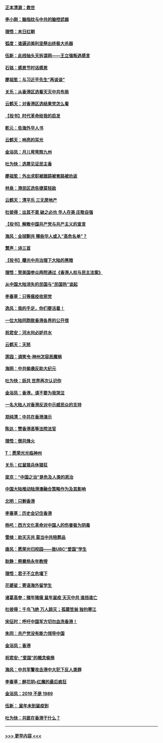 #### [正本清源：救世](../pages/nsc993/n11689134.md?t=11300122) 
#### [李小刚：脑指纹与中共的脑控武器](../pages/nsc993/n11688900.md?t=11300122) 
#### [理悟：末日红朝](../pages/nsc993/n11688829.md?t=11300122) 
#### [弧度：谁逼迫美利坚祭出终极大杀器](../pages/nsc993/n11688735.md?t=11300122) 
#### [伍新：此线抽头天拆谍网——王立强叛逃感言](../pages/nsc993/n11687981.md?t=11300122) 
#### [石铭：感恩节时话感恩](../pages/nsc993/n11687568.md?t=11300122) 
#### [廖祖笙：与习近平先生“再谈谈”](../pages/nsc993/n11687005.md?t=11300122) 
#### [关乐：从香港区选看天灭中共布局](../pages/nsc993/n11686647.md?t=11300122) 
#### [云鹤天：对香港区选结果党怎么看](../pages/nsc993/n11686216.md?t=11300122) 
#### [【投书】时代革命给我的启发](../pages/nsc993/n11684287.md?t=11300122) 
#### [乾元：告海外华人书](../pages/nsc993/n11684044.md?t=11300122) 
#### [云鹤天：响亮的耳光](../pages/nsc993/n11684254.md?t=11300122) 
#### [金浴凤：月儿弯弯照九州](../pages/nsc993/n11684231.md?t=11300122) 
#### [吐为快：选票见证民主香](../pages/nsc993/n11684206.md?t=11300122) 
#### [廖祖笙：外出求职被跟踪被套路被劝返](../pages/nsc993/n11683874.md?t=11300122) 
#### [林泉：港民区选告捷莫轻敌](../pages/nsc993/n11683930.md?t=11300122) 
#### [云鹤天：清平乐 三无房地产](../pages/nsc993/n11681521.md?t=11300122) 
#### [杜彼得：出其不意 破之必也 华人在美 庄敬自强](../pages/nsc993/n11679554.md?t=11300122) 
#### [【投书】解散中国共产党与共产主义的宣言](../pages/nsc993/n11679177.md?t=11300122) 
#### [海风：全球剿共 哪些华人或入“高危名单”？](../pages/nsc993/n11678617.md?t=11300122) 
#### [慧声：诗三首](../pages/nsc993/n11678848.md?t=11300122) 
#### [【投书】曝光中共治理下大陆的黑暗](../pages/nsc993/n11678674.md?t=11300122) 
#### [理悟：贺美国参众两院通过《香港人权与民主法案》](../pages/nsc993/n11678104.md?t=11300122) 
#### [从中国大陆消失的民国与“民国热”谈起](../pages/nsc993/n11678075.md?t=11300122) 
#### [李春草：只等瘟疫收邪党](../pages/nsc993/n11677308.md?t=11300122) 
#### [逸风：我的手足，你们要活着！](../pages/nsc993/n11676352.md?t=11300122) 
#### [一位大陆同胞致香港各界的公开信](../pages/nsc993/n11675761.md?t=11300122) 
#### [祝君安：河水何必妒井水](../pages/nsc993/n11675746.md?t=11300122) 
#### [云鹤天：天怒](../pages/nsc993/n11675718.md?t=11300122) 
#### [莲园：调笑令‧神州怎容恶魔祸](../pages/nsc993/n11675648.md?t=11300122) 
#### [海网：中共偷袭反助大纪元](../pages/nsc993/n11673515.md?t=11300122) 
#### [吐为快：妖共 世界再次认识你](../pages/nsc993/n11673506.md?t=11300122) 
#### [金浴凤：香港，请不要为我哭泣](../pages/nsc993/n11673248.md?t=11300122) 
#### [一名大陆人对香港反送中示威民众的支持](../pages/nsc993/n11672615.md?t=11300122) 
#### [郑纯清：中共在香港演示](../pages/nsc993/n11670539.md?t=11300122) 
#### [陈达：赞香港高等法院法官](../pages/nsc993/n11669542.md?t=11300122) 
#### [理悟：倒共烽火](../pages/nsc993/n11668844.md?t=11300122) 
#### [T：愿荣光光临神州](../pages/nsc993/n11668421.md?t=11300122) 
#### [关乐：红鼠狼兵休猖狂](../pages/nsc993/n11668378.md?t=11300122) 
#### [梁京：“中国之治”是危及人类的恶治](../pages/nsc993/n11668328.md?t=11300122) 
#### [中国大陆推动陆港澳融合策略作为及其影响](../pages/nsc993/n11668157.md?t=11300122) 
#### [北明：只剩香港](../pages/nsc993/n11668002.md?t=11300122) 
#### [李春草：历史会记住香港](../pages/nsc993/n11667927.md?t=11300122) 
#### [杨吒：西方文化革命对中国人的伤害极为阴毒](../pages/nsc993/n11664521.md?t=11300122) 
#### [雪绮：助天灭共 莫当中共陪葬品](../pages/nsc993/n11662650.md?t=11300122) 
#### [唐风：愿荣光归校园——致UBC“爱国”学生](../pages/nsc993/n11662194.md?t=11300122) 
#### [耿静：祭奠杨永年教授](../pages/nsc993/n11662514.md?t=11300122) 
#### [理悟：君子不立危墙下](../pages/nsc993/n11662172.md?t=11300122) 
#### [花婆娑：寄语海外留学生](../pages/nsc993/n11662121.md?t=11300122) 
#### [诸葛高参：猪年猪瘟 鼠年鼠疫 天灭中共 谁挡谁亡](../pages/nsc993/n11661980.md?t=11300122) 
#### [杜彼得：千鸟飞绝 万人踪灭；孤蓑笠翁 独钓寒江](../pages/nsc993/n11661170.md?t=11300122) 
#### [宋征时：呼吁中国军方切勿血洗香港！](../pages/nsc993/n11415318.md?t=11300122) 
#### [朱同：共产党没有能力领导中国](../pages/nsc993/n11660421.md?t=11300122) 
#### [金浴凤：香港](../pages/nsc993/n11660419.md?t=11300122) 
#### [祝君安: “爱国”的概念偷换](../pages/nsc993/n11659706.md?t=11300122) 
#### [海风：中共军警攻击港中大犯下反人类罪](../pages/nsc993/n11659632.md?t=11300122) 
#### [李春草：醉花阴•红魔的最后疯狂](../pages/nsc993/n11659287.md?t=11300122) 
#### [金浴凤：2019 不是 1989](../pages/nsc993/n11657663.md?t=11300122) 
#### [伍新： 鼠年未到鼠疫到](../pages/nsc993/n11655098.md?t=11300122) 
#### [吐为快：共匪在香港干什么？](../pages/nsc993/n11654891.md?t=11300122) 

----
#### [ >>> 更早内容 <<< ](../indexes/nsc993-earlier.md)
